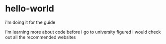 # hello-world
i'm doing it for the guide

i'm learning more about code before i go to university
figured i would check out all the recommended websites
